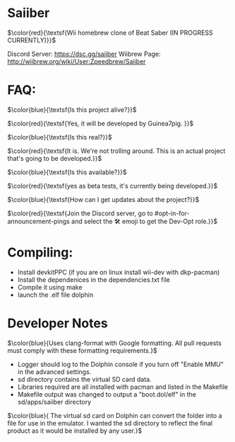 
# Saiiber
$\color{red}{\textsf{Wii homebrew clone of Beat Saber (IN PROGRESS CURRENTLY)}}$	

Discord Server: https://dsc.gg/saiiber
Wiibrew Page: http://wiibrew.org/wiki/User:Zpeedbrew/Saiiber

# FAQ:

$\color{blue}{\textsf{Is this project alive?}}$	

$\color{red}{\textsf{Yes, it will be developed by 
Guinea7pig.
}}$	


$\color{blue}{\textsf{Is this real?}}$

$\color{red}{\textsf{It is. We're not trolling around. This is an actual project that's going to be developed.}}$	

$\color{blue}{\textsf{Is this available?}}$	

$\color{red}{\textsf{yes as beta tests, it's currently being developed.}}$

$\color{blue}{\textsf{How can I get updates about the project?}}$

$\color{red}{\textsf{Join the Discord server, go to #opt-in-for-announcement-pings and select the 🛠️ emoji to get the Dev-Opt role.}}$

# Compiling:

- Install devkitPPC (if you are on linux install wii-dev with dkp-pacman)<!--blue-->
- Install the dependenices in the dependencies.txt file  <!--red-->
- Compile it using make  <!--blue-->
- launch the .elf file dolphin  <!--red-->

# Developer Notes
$\color{blue}{Uses clang-format with Google formatting. All pull requests must comply with these formatting requirements.}$	

- Logger should log to the Dolphin console if you turn off "Enable MMU" in the advanced settings.
- sd directory contains the virtual SD card data.
- Libraries required are all installed with pacman and listed in the Makefile
- Makefile output was changed to output a "boot.dol/elf" in the sd/apps/saiiber directory

$\color{blue}{
The virtual sd card on Dolphin can convert the folder into a file for use in the emulator. I wanted the sd directory to reflect the final product as it would be installed by any user.}$
